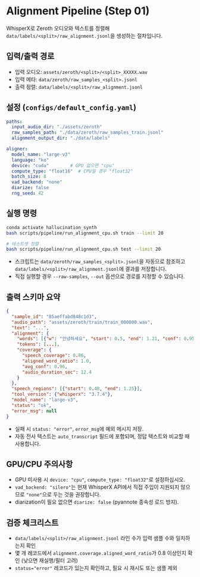 # Alignment Pipeline (Step 01)

WhisperX로 Zeroth 오디오와 텍스트를 정렬해 `data/labels/<split>/raw_alignment.jsonl`을 생성하는 절차입니다.

## 입력/출력 경로
- 입력 오디오: `assets/zeroth/<split>/<split>_XXXXX.wav`
- 입력 메타: `data/zeroth/raw_samples_<split>.jsonl`
- 출력 정렬: `data/labels/<split>/raw_alignment.jsonl`

## 설정 (`configs/default_config.yaml`)
```yaml
paths:
  input_audio_dir: "./assets/zeroth"
  raw_samples_path: "./data/zeroth/raw_samples_train.jsonl"
  alignment_output_dir: "./data/labels"

aligner:
  model_name: "large-v3"
  language: "ko"
  device: "cuda"        # GPU 없으면 "cpu"
  compute_type: "float16"  # CPU일 경우 "float32"
  batch_size: 8
  vad_backend: "none"
  diarize: false
  rng_seed: 42
```

## 실행 명령
```bash
conda activate hallucination_synth
bash scripts/pipeline/run_alignment_cpu.sh train --limit 20

# 테스트셋 정렬
bash scripts/pipeline/run_alignment_cpu.sh test --limit 20
```
- 스크립트는 `data/zeroth/raw_samples_<split>.jsonl`을 자동으로 참조하고 `data/labels/<split>/raw_alignment.jsonl`에 결과를 저장합니다.
- 직접 실행할 경우 `--raw-samples`, `--out` 옵션으로 경로를 지정할 수 있습니다.

## 출력 스키마 요약
```json
{
  "sample_id": "85aeffabd848c1d3",
  "audio_path": "assets/zeroth/train/train_000000.wav",
  "text": "...",
  "alignment": {
    "words": [{"w": "안녕하세요", "start": 0.5, "end": 1.21, "conf": 0.95}],
    "tokens": [...],
    "coverage": {
      "speech_coverage": 0.86,
      "aligned_word_ratio": 1.0,
      "avg_conf": 0.96,
      "audio_duration_sec": 12.4
    }
  },
  "speech_regions": [{"start": 0.48, "end": 1.25}],
  "tool_version": {"whisperx": "3.7.4"},
  "model_name": "large-v3",
  "status": "ok",
  "error_msg": null
}
```
- 실패 시 `status: "error"`, `error_msg`에 예외 메시지 저장.
- 자동 전사 텍스트는 `auto_transcript` 필드에 포함되며, 정답 텍스트와 비교할 때 사용합니다.

## GPU/CPU 주의사항
- GPU 미사용 시 `device: "cpu"`, `compute_type: "float32"`로 설정하십시오.
- `vad_backend: "silero"`는 현재 WhisperX API에서 직접 주입이 지원되지 않으므로 `"none"`으로 두는 것을 권장합니다.
- diarization이 필요 없으면 `diarize: false` (pyannote 종속성 로드 방지).

## 검증 체크리스트
- `data/labels/<split>/raw_alignment.jsonl` 라인 수가 입력 샘플 수와 일치하는지 확인
- 몇 개 레코드에서 `alignment.coverage.aligned_word_ratio`가 0.8 이상인지 확인 (낮으면 재실행/필터 고려)
- `status="error"` 레코드가 있는지 확인하고, 필요 시 재시도 또는 샘플 제외
